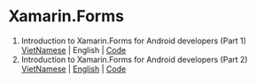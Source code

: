 # Xamarin.Forms
1. Introduction to Xamarin.Forms for Android developers (Part 1) <a href="https://ngocminhtran.com/2018/06/27/nhap-mon-xamarin-forms-cho-nha-phat-trien-android/">VietNamese</a> | English | <a href="https://github.com/TranNgocMinh/Xamarin.Forms/tree/master/HelloWorld">Code</a>
2. Introduction to Xamarin.Forms for Android developers (Part 2) <a href="https://ngocminhtran.com/2018/07/03/tao-giao-dien-nguoi-dung-user-interface-trong-xamarin-forms-bang-cach-su-dung-xaml/">VietNamese</a> | <a href="https://dzone.com/articles/introduction-to-xamarinforms-for-android-developer">English</a> | <a href="https://github.com/TranNgocMinh/Xamarin.Forms/tree/master/FirstUIXAML">Code</a>
